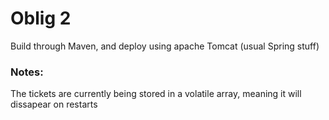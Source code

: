 # Oblig 2
Build through Maven, and deploy using apache Tomcat (usual Spring stuff)

### Notes:
The tickets are currently being stored in a volatile array, meaning it will dissapear on restarts
